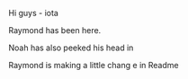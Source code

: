 Hi guys - iota



Raymond has been here.



Noah has also peeked his head in

Raymond is making a little chang e in Readme